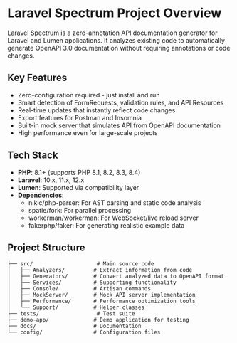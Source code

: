 # Laravel Spectrum Project Overview

Laravel Spectrum is a zero-annotation API documentation generator for Laravel and Lumen applications. It analyzes existing code to automatically generate OpenAPI 3.0 documentation without requiring annotations or code changes.

## Key Features
- Zero-configuration required - just install and run
- Smart detection of FormRequests, validation rules, and API Resources
- Real-time updates that instantly reflect code changes
- Export features for Postman and Insomnia
- Built-in mock server that simulates API from OpenAPI documentation
- High performance even for large-scale projects

## Tech Stack
- **PHP**: 8.1+ (supports PHP 8.1, 8.2, 8.3, 8.4)
- **Laravel**: 10.x, 11.x, 12.x
- **Lumen**: Supported via compatibility layer
- **Dependencies**:
  - nikic/php-parser: For AST parsing and static code analysis
  - spatie/fork: For parallel processing
  - workerman/workerman: For WebSocket/live reload server
  - fakerphp/faker: For generating realistic example data

## Project Structure
```
├── src/                    # Main source code
│   ├── Analyzers/         # Extract information from code
│   ├── Generators/        # Convert analyzed data to OpenAPI format
│   ├── Services/          # Supporting functionality
│   ├── Console/           # Artisan commands
│   ├── MockServer/        # Mock API server implementation
│   ├── Performance/       # Performance optimization tools
│   └── Support/           # Helper classes
├── tests/                  # Test suite
├── demo-app/              # Demo application for testing
├── docs/                  # Documentation
└── config/                # Configuration files
```